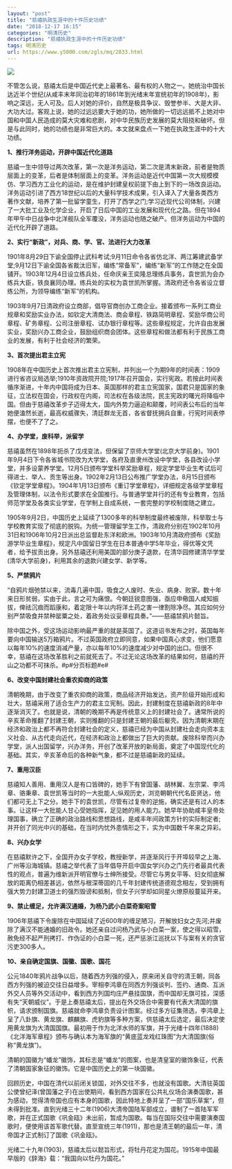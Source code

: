 ```yaml
---
layout: "post"
title: "慈禧执政生涯中的十件历史功绩"
date: "2018-12-17 16:15"
categories: "明清历史"
description: "慈禧执政生涯中的十件历史功绩"
tags: 明清历史
url: https://www.y5000.com/zgls/mq/2833.html
---
```






![](https://img.y5000.com/uploads/allimg/160617/4-16061H22421246.jpg)

不管怎么说，慈禧太后是中国近代史上最著名、最有权的人物之一。她统治中国长达近半个世纪(从咸丰末年同治初年的1861年到光绪末年宣统初年的1908年)，影响之深远，无人可及。后人对她的评价，自然是极具争议、毁誉参半、大是大非、大功大过。客观上说，她的过远远要大于她的功，她所做的一切远远抵不上她对中国和中国人民造成的莫大灾难和悲剧，对中华民族历史发展的莫大阻挠和破坏。但是与此同时，她的功绩也是非常巨大的。本文就来盘点一下她在执政生涯中的十大功绩。

**1、推行洋务运动，开辟中国近代化道路**

慈禧一生中领导过两次改革，第一次是洋务运动，第二次是清末新政，前者是物质层面上的变革，后者是体制层面上的变革。洋务运动是近代中国第一次大规模模仿、学习西方工业化的运动，是在维护封建皇权前提下由上到下的一场改良运动。洋务运动引进了西方18世纪以后的大量科学技术成果，引入译入了大量各类西方著作文献，培养了第一批留学童生，打开了西学之门;学习近现代公司体制，兴建了一大批工业及化学企业，开启了日后中国的工业发展和现代化之路。但在1894年甲午中日战争中北洋舰队全军覆没，洋务运动也随之破产。但洋务运动为中国的近代化开辟了道路。

**2、实行“新政”，对兵、商、学、官、法进行大力改革**

1901年8月29日下谕全国停止武科考试;9月11日命令各省仿北洋、两江筹建武备学堂;9月12日下谕全国各省裁汰旧军，编练“常备军”，编练“新军”的工作随之在全国铺开。1903年12月4日设立练兵处，任命庆亲王奕隆总理练兵事务，袁世凯为会办练兵大臣，铁良襄同办理。练兵处的实权为袁世凯所掌握。清政府还令各省设立督练公所，为领导编练“新军”的机构。

1903年9月7日清政府设立商部，倡导官商创办工商企业。接着颁布一系列工商业规章和奖励实业办法，如钦定大清商法、商会章程、铁路简明章程、奖励华商公司章程、矿务章程、公司注册章程、试办银行章程等。这些章程规定，允许自由发展实业，奖励兴办工商企业，鼓励组织商会团体。这些章程和做法都有利于民族工商业的发展，有利于社会经济的繁荣。

**3、首次提出君主立宪**

1908年在中国历史上首次推出君主立宪制，并列出一个为期9年的时间表：1909进行省咨议局选举;1910年资政院开院;1917年召开国会，实行宪政。若按此时间表循序渐进，十年内中国将成为日本、英国那样的君主立宪国家，国君只是国家的象征，立法权在国会，行政权在内阁，司法权在各级法院，民主宪政的曙光将降临中国。但由于慈禧改革步子迈得太大，国内外势力逼迫和颠覆，时间表公布后的当年她便溘然长逝，最高权威骤失，清廷群龙无首，各省督抚拥兵自重，行宪时间表停摆，也便不了了之。

**4、办学堂，废科举，派留学**

慈禧虽然在1898年扼杀了戊戌变法，但保留了京师大学堂(北京大学前身)。1901年9月4日下令各省城书院改为大学堂，各府及直隶州改设中学堂，各县改设小学堂，并多设蒙养学堂。12月5日颁布学堂科举奖励章程，规定学堂毕业生考试后可得进士、举人、贡生等出身。1902年2月13日公布推广学堂办法，8月15日颁布《钦定学堂章程》。1904年1月13日颁布《重订学堂章程》，详细规定各级学堂章程及管理体制，以法令形式要求在全国推行。与普通学堂并行的还有专业教育，包括师范学堂及各类实业学堂，在学制上自成系统，一套完整的学校制度随之建立。

1905年9月2日，中国历史上延续了1300多年的科举制度最终被废除，科举取士与学校教育实现了彻底的脱钩。为统一管理留学生工作，清政府分别在1902年10月31日和1906年10月2日派出总监督赴东洋和欧洲。1903年10月清政府颁布《奖励游学毕业生章程》，规定凡中国留日学生在日本普通中学5年毕业，得优等文凭者，给予拔贡出身。另外慈禧还利用美国的部分庚子退款，在清华园修建清华学堂(清华大学前身)，利用其余的退款兴建女学、新学等。

**5、严禁鸦片**

“自鸦片烟弛禁以来，流毒几遍中国，吸食之人废时、失业、病身、败家。数十年来日形贫弱，实由于此，言之可为痛恨。今朝廷锐意图强，亟应申儆国人咸知振拔，俾祛沉痼而蹈康和，着定限十年以内将洋土药之害一律割除净尽。其应如何分别严禁吸食并禁种罂粟之处，着政务处议妥章程具奏。”——慈禧禁鸦片懿旨。

除中国之外，受这场运动影响最严重的就是英国了。这道诏书发布之时，英国每年要向中国输送5万箱鸦片。不过英国政府立即同意，如果中国真心求变，他们愿意以每年10%的速度消减产量，亦以每年10%的速度减少对中国的出口。但很不幸，慈禧在这场改革胜利之前就死去了。不过无论这场改革的结果如何，慈禧的开山之功都不可抹杀。#p#分页标题#e#

**6、改变中国封建社会重农抑商的政策**

清朝晚期，由于改变了重农抑商的政策，商品经济开始发达，资产阶级开始形成和壮大，慈禧采用了适合生产力的君主立宪制。因此，封建制度在慈禧新政的8年中逐渐消灭了。也就是说，清朝的晚期不再是传统意义上的封建社会了。通常所说的辛亥革命推翻了封建王朝，实则推翻的只是封建王朝的最后躯壳。因为清朝末期在经济和政治上都不再符合封建社会的定义，慈禧已经为中国从封建社会走向资本主义社会、从古代走向近代，在经济和政治上都做出了巨大的贡献。废除科举而兴办学堂，派人出国留学，兴办洋务，开创了改革开放的新局面，奠定了中国现代化的基础。其实，辛亥革命后的各种新气象，都不过是慈禧新政的延续。

**7、重用汉臣**

慈禧知人善用、重用汉人是有口皆碑的，她手下有曾国藩、胡林翼、左宗棠、李鸿章、骆秉章、袁世凯等当时的一大批能人;纵观历史，浏览朝朝代代名臣贤达，他们都可无上下之分。她手下的袁世凯，尽管有过复帝的逆施，确实还是有过人的本事。让这样一大批能人甘心受她指挥，足见她的用人能力。她早年协助咸丰皇帝处理国事，确立了正确的政治路线和思想路线，是咸丰年间政策方针的实际制定者;并开创了同光中兴的基础，在当时内忧外患情形之下，实为中国数千年来之异彩。

**8、兴办女学**

在慈禧默许之下，全国开办女子学校，教授新学，并逐渐风行于开埠较早之上海、广州等沿海城镇。慈禧之举代表了当年倡导开启中国女学兴办之门先行者最具代表性的观点，普遍为维新派开明官僚与士绅所接受。尽管它与男女平等、妇女彻底解放的距离仍相差甚远，依然与根深蒂固的几千年封建传统道德观念相左，受到拥有强大势力封建卫道士的强烈毁谤和抵制，但女子兴学却如同星火燎原般蔓延开来。

**9、禁止缠足，允许满汉通婚，为杨乃武小白菜奇案昭雪**

1906年慈禧下令废除在中国延续了近600年的缠足陋习，开解放妇女之先河;并废除了满汉不能通婚的旧政令。她还亲自过问杨乃武与小白菜一案，使之得以昭雪，赦免经不起严刑拷打、作伪证的小白菜一死，还严惩浙江巡抚以下与案有关的贪官污吏300多人。

**10、亲自确定国旗、国徽、国歌、国花**

公元1840年鸦片战争以后，随着西方列强的侵入，原来闭关自守的清王朝，同各西方列强的被迫交往日益增多。宰相李鸿章在同西方列强谈判、签约、通商、互派外交人员等外交活动中，看到西方列国均庄严悬挂国旗，而中国却无旗可挂，深感有失“天朝威仪”。于是上奏慈禧太后，提出在外交场合中需要有代表大清国的旗帜，请求颁制国旗。慈禧就命李鸿章负责设计图案。经过多方征集筛选，李鸿章上呈了八卦旗、黄龙旗、麒麟旗、虎豹旗等多种方案，供慈禧太后选定，最后决定使用黄龙旗为大清国国旗。最初用于作为北洋水师的军旗，并于光绪十四年(1888)《北洋海军章程》颁布与确认本为海军旗的“黄底蓝龙戏红珠图”为大清国旗(俗称“黄龙旗”)。

清朝的国徽为“蟠龙”徽饰，其标志是“蟠龙”的图案，也是清皇室的徽饰象征，代表了清朝国家象征的徽饰。它是中国历史上的第一块国徽。

回顾历史，中国在清代以前闭关锁国，对外交往不多，也就没有国歌。大清驻英国公使曾纪泽(曾国藩之子)在出使期间，看到西方国家在公共礼仪场合演奏国歌，甚为感动，觉得清帝国也应有本身的国歌，因此特地上奏并呈了一部“国乐草案”，但未得到批准。直到光绪三十二年(1906)大清帝国陆军部成立，谱制了一首陆军军歌，并在正式国歌《巩金瓯》未出前，暂成为国歌。每当在国际交往中需要演奏国歌时，便使用该首军歌代替。直至宣统三年(1911)，那也是清王朝的最后一年，清帝国才正式制订了国歌《巩金瓯》。

光绪二十九年(1903)，慈禧太后以懿旨形式，将牡丹花定为国花。1915年中国最早版的《辞海》载：“我国向以牡丹为国花。”
